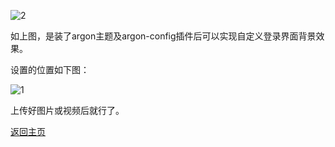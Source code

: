 ![2](https://user-images.githubusercontent.com/73426989/153214267-5c1c79ca-d6ad-4a1d-82c3-6563aeb84058.png)            

如上图，是装了argon主题及argon-config插件后可以实现自定义登录界面背景效果。      

设置的位置如下图：          

![1](https://user-images.githubusercontent.com/73426989/153214586-7fb34f9f-e868-49e9-9ded-3ba1a54ae5e3.png)            

上传好图片或视频后就行了。                    

[返回主页](https://boduoyejieyi666.github.io/whonolikeboduoyejieyi/)             



